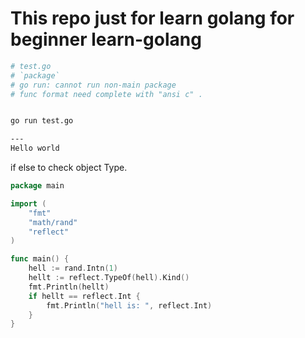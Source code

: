 # This repo just for learn golang for beginner learn-golang

```bash
# test.go 
# `package`
# go run: cannot run non-main package
# func format need complete with "ansi c" .


go run test.go

---
Hello world
```



if else to check object Type.
```go
package main

import (
	"fmt"
	"math/rand"
	"reflect"
)

func main() {
	hell := rand.Intn(1)
	hellt := reflect.TypeOf(hell).Kind()
	fmt.Println(hellt)
	if hellt == reflect.Int {
		fmt.Println("hell is: ", reflect.Int)
	}
}
```